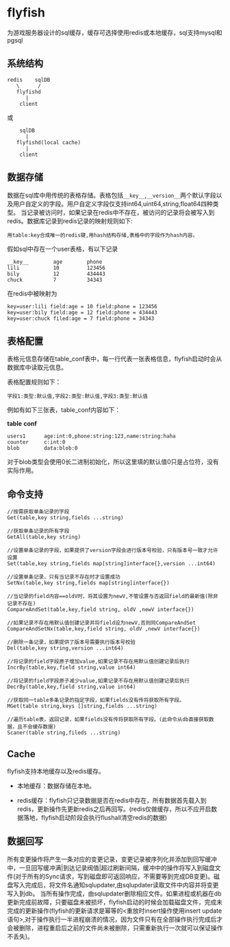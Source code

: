 # flyfish

为游戏服务器设计的sql缓存，缓存可选择使用redis或本地缓存，sql支持mysql和pgsql


## 系统结构

	redis    sqlDB
	   \      /
	   flyfishd
	      |
        client


或

	    sqlDB
	      |
	   flyfishd(local cache)
	      |
        client



## 数据存储

数据在sql库中用传统的表格存储。表格包括`__key__`,`__version__`两个默认字段以及用户自定义的字段。用户自定义字段仅支持int64,uint64,string,float64四种类型。
当记录被访问时，如果记录在redis中不存在，被访问的记录将会被写入到redis。数据库记录到redis记录的映射规则如下:

	用table:key合成唯一的redis键,用hash结构存储,表格中的字段作为hash内容。


假如sql中存在一个user表格，有以下记录

	__key__        age        phone
	lili           10         123456
	bily           12         434443
	chuck          7          34343

在redis中被映射为

	key=user:lili field:age = 10 field:phone = 123456
	key=user:bily field:age = 12 field:phone = 434443
	key=user:chuck filed:age = 7 field:phone = 34343


## 表格配置

表格元信息存储在table_conf表中，每一行代表一张表格信息，flyfish启动时会从数据库中读取元信息。

表格配置规则如下：

	字段1:类型:默认值,字段2:类型:默认值,字段3:类型:默认值


例如有如下三张表，table_conf内容如下：

__table__    __conf__              	

	users1      age:int:0,phone:string:123,name:string:haha
	counter     c:int:0
	blob        data:blob:0

对于blob类型会使用0长二进制初始化，所以这里填的默认值0只是占位符，没有实际作用。

## 命令支持

	//按需获取单条记录的字段	
	Get(table,key string,fields ...string)

	//获取单条记录的所有字段	
	GetAll(table,key string) 

	//设置单条记录的字段，如果提供了version字段会进行版本号校验，只有版本号一致才允许设置	
	Set(table,key string,fields map[string]interface{},version ...int64) 

	//设置单条记录，只有当记录不存在时才设置成功	
	SetNx(table,key string,fields map[string]interface{})

	//当记录的field内容==oldV时，将其设置为newV,不管设置与否返回field的最新值(除非记录不存在)	
	CompareAndSet(table,key,field string, oldV ,newV interface{}) 

	//如果记录不存在用默认值创建记录并将field设为newV,否则同CompareAndSet	
	CompareAndSetNx(table,key,field string, oldV ,newV interface{}) 

	//删除一条记录，如果提供了版本号需要执行版本号校验	
	Del(table,key string,version ...int64) 

	//将记录的field字段原子增加value,如果记录不存在用默认值创建记录后执行	
	IncrBy(table,key,field string,value int64)  

	//将记录的field字段原子减少value,如果记录不存在用默认值创建记录后执行
	DecrBy(table,key,field string,value int64)  

	//获取同一table多条记录的指定字段，如果fields没有传将获取所有字段。
	MGet(table string,keys []string,fields ...string) 

	//遍历table表，返回记录，如果fields没有传将获取所有字段。(此命令从db直接获取数据，且不会缓存数据)
	Scaner(table string,fileds ...string) 



## Cache

flyfish支持本地缓存以及redis缓存。

*	本地缓存：数据存储在本地。

*	redis缓存：flyfish只记录数据是否在redis中存在，所有数据首先载入到redis，更新操作先更新redis之后再回写。(redis仅做缓存，所以不应开启数据落地，flyfish启动阶段会执行flushall清空redis的数据)


## 数据回写
所有变更操作将产生一条对应的变更记录，变更记录被序列化并添加到回写缓冲中，一旦回写缓冲满|到达记录阀值|超过刷新间隔，缓冲中的操作将写入到磁盘文件(对于所有的Sync请求，写到磁盘即可返回响应，不需要等到完成DB变更)。磁盘写入完成后，将文件名通知sqlupdater,由sqlupdater读取文件中内容并将变更写入到db。
当所有操作完成，由sqlupdater删除相应文件。如果进程或机器在db更新完成前故障，只要磁盘未被损坏，flyfish启动的时候会加载磁盘文件，完成未完成的更新操作(flyfish的更新请求是幂等的<重放时insert操作使用insert update语句>,对于操作执行一半进程崩溃的情况，因为文件只有在全部操作执行完成后才会被删除，进程重启后之前的文件尚未被删除，只需重新执行一次就可以保证操作不丢失)。








